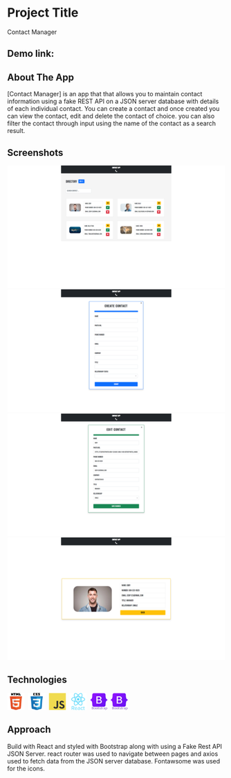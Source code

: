 # Project Title

Contact Manager

## Demo link:

<!-- Access my site at [google.com](https://google.com) -->

## About The App

[Contact Manager] is an app that that allows you to maintain contact information using a fake REST API on a JSON server database with details of each individual contact. You can create a contact and once created you can view the contact, edit and delete the contact of choice. you can also filter the contact through input using the name of the contact as a search result.

## Screenshots

![](screenshots/home.png)
![](screenshots/add.png)
![](screenshots/edit.png)
![](screenshots/view.png)

## Technologies

  <img src="https://github.com/devicons/devicon/blob/master/icons/html5/html5-original-wordmark.svg" title="React" alt="React" width="40" height="40"/>&nbsp;
  <img src="https://github.com/devicons/devicon/blob/master/icons/css3/css3-original-wordmark.svg" title="React" alt="React" width="40" height="40"/>&nbsp;
  <img src="https://github.com/devicons/devicon/blob/master/icons/javascript/javascript-original.svg" title="React" alt="React" width="40" height="40"/>&nbsp;
  <img src="https://github.com/devicons/devicon/blob/master/icons/react/react-original-wordmark.svg" title="React" alt="React" width="40" height="40"/>&nbsp;
  <img src="https://github.com/devicons/devicon/blob/master/icons/bootstrap/bootstrap-original-wordmark.svg" title="React" alt="React" width="40" height="40"/>&nbsp;
  <img src="https://github.com/devicons/devicon/blob/master/icons/bootstrap/bootstrap-original-wordmark.svg" title="React" alt="React" width="40" height="40"/>&nbsp;

## Approach

Build with React and styled with Bootstrap along with using a Fake Rest API JSON Server. react router was used to navigate between pages and axios used to fetch data from the JSON server database. Fontawsome was used for the icons.




